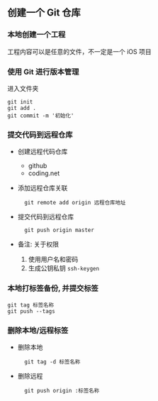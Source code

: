 ## 创建一个 Git 仓库

### 本地创建一个工程

工程内容可以是任意的文件，不一定是一个 iOS 项目

### 使用 Git 进行版本管理

进入文件夹

	git init
	git add .
	git commit -m '初始化'

### 提交代码到远程仓库

* 创建远程代码仓库
	* github
	* coding.net
* 添加远程仓库关联

		git remote add origin 远程仓库地址

* 提交代码到远程仓库

		git push origin master

* 备注: 关于权限
	1. 使用用户名和密码
	2. 生成公钥私钥 `ssh-keygen`

### 本地打标签备份, 并提交标签

	git tag 标签名称
	git push --tags

### 删除本地/远程标签

* 删除本地
 
		git tag -d 标签名称

* 删除远程  

		git push origin :标签名称
